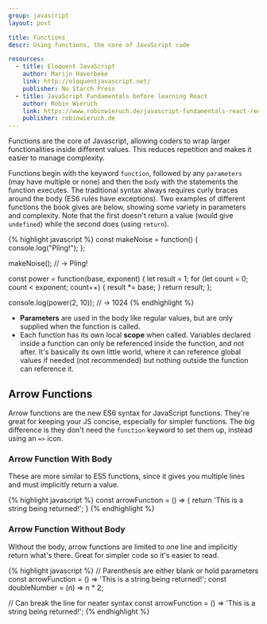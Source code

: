 ```yaml
---
group: javascript
layout: post

title: Functions
descr: Using functions, the core of JavaScript code

resources:
  - title: Eloquent JavaScript
    author: Marijn Haverbeke
    link: http://eloquentjavascript.net/
    publisher: No Starch Press
  - title: JavaScript Fundamentals before learning React
    author: Robin Wieruch
    link: https://www.robinwieruch.de/javascript-fundamentals-react-requirements/#react-javascript
    publisher: robinwieruch.de
---
```


Functions are the core of Javascript, allowing coders to wrap larger functionalities inside different values. This reduces repetition and makes it easier to manage complexity.

Functions begin with the keyword `function`, followed by any `parameters` (may have multiple or none) and then the `body` with the statements the function executes. The traditional syntax always requires curly braces around the body (ES6 rules have exceptions). Two examples of different functions the book gives are below, showing some variety in parameters and complexity. Note that the first doesn't return a value (would give `undefined`) while the second does (using `return`).

{% highlight javascript %}
const makeNoise = function() {
  console.log("Pling!");
};

makeNoise();
// → Pling!

const power = function(base, exponent) {
  let result = 1;
  for (let count = 0; count < exponent; count++) {
    result *= base;
  }
  return result;
};

console.log(power(2, 10));
// → 1024
{% endhighlight %}

* **Parameters** are used in the body like regular values, but are only supplied when the function is called.
* Each function has its own local **scope** when called. Variables declared inside a function can only be referenced inside the function, and not after. It's basically its own little world, where it can reference global values if needed (not recommended) but nothing outside the function can reference it.

## Arrow Functions

Arrow functions are the new ES6 syntax for JavaScript functions. They're great for keeping your JS concise, especially for simpler functions. The big difference is they don't need the `function` keyword to set them up, instead using an `=>` icon.

### Arrow Function With Body

These are more similar to ES5 functions, since it gives you multiple lines and must implicitly return a value.

{% highlight javascript %}
const arrowFunction = () => {
  return 'This is a string being returned!';
}
{% endhighlight %}

### Arrow Function Without Body

Without the body, arrow functions are limited to one line and implicitly return what's there. Great for simpler code so it's easier to read.

{% highlight javascript %}
// Parenthesis are either blank or hold parameters
const arrowFunction = () => 'This is a string being returned!';
const doubleNumber = (n) => n * 2;

// Can break the line for neater syntax
const arrowFunction = () =>
  'This is a string being returned!';
{% endhighlight %}
